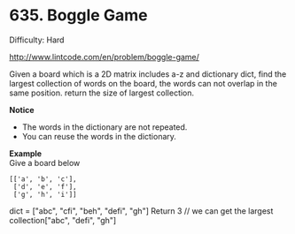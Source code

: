 # 635. Boggle Game

Difficulty: Hard

http://www.lintcode.com/en/problem/boggle-game/

Given a board which is a 2D matrix includes a-z and dictionary dict, find the largest collection of words on the board, the words can not overlap in the same position. return the size of largest collection.

**Notice**  

* The words in the dictionary are not repeated.
* You can reuse the words in the dictionary.

**Example**  
Give a board below
```
[['a', 'b', 'c'],
 ['d', 'e', 'f'],
 ['g', 'h', 'i']]
```
dict = ["abc", "cfi", "beh", "defi", "gh"]
Return 3 // we can get the largest collection["abc", "defi", "gh"]
